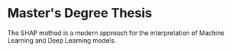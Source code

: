 # Master's Degree Thesis
The SHAP method is a modern approach for the interpretation of Machine Learning and Deep Learning models.
